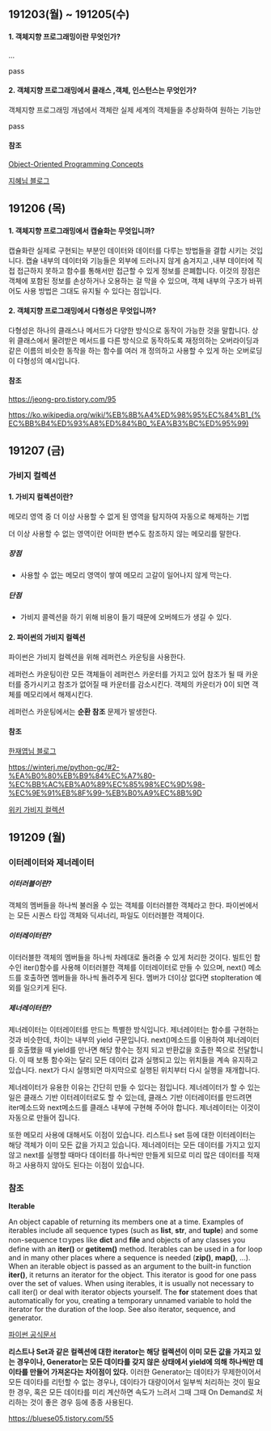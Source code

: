## 191203(월) ~ 191205(수)

####  1. 객체지향 프로그래밍이란 무엇인가? 

...

pass

#### 2. 객체지향 프로그래밍에서 클래스 ,객체, 인스턴스는 무엇인가?

객체지향 프로그래밍 개념에서 객체란 실제 세계의 객체들을 추상화하여 원하는 기능만

pass 



#### 참조

[Object-Oriented Programming Concepts](https://github.com/qu3vipon/techinterview)

[지혜님 블로그 ](https://zehye.github.io/python/2019/11/15/11python_class_object_instance/)





## 191206 (목)

#### 1.  객체지향 프로그래밍에서 캡슐화는 무엇입니까?



 캡슐화란 실제로 구현되는 부분인 데이터와 데이터를 다루는 방법들을 결합 시키는 것입니다. 캡슐 내부의 데이터와 기능들은 외부에 드러나지 않게 숨겨지고 ,내부 데이터에 직접 접근하지 못하고 함수를 통해서만 접근할 수 있게 정보를 은폐합니다. 이것의 장점은 객체에 포함된 정보를 손상하거나 오용하는 걸 막을 수 있으며, 객체 내부의 구조가 바뀌어도 사용 방법은 그대도 유지될 수 있다는 점입니다. 

 

#### 2.  객체지향 프로그래밍에서 다형성은 무엇입니까?

 다형성은 하나의 클래스나 메서드가 다양한 방식으로 동작이 가능한 것을 말합니다.  상위 클래스에서 물려받은 메서드를 다른 방식으로 동작하도록 재정의하는 오버라이딩과 같은 이름의 비슷한 동작을 하는 함수를 여러 개 정의하고 사용할 수 있게 하는 오버로딩이 다형성의 예시입니다.

#### 참조

https://jeong-pro.tistory.com/95

https://ko.wikipedia.org/wiki/%EB%8B%A4%ED%98%95%EC%84%B1_(%EC%BB%B4%ED%93%A8%ED%84%B0_%EA%B3%BC%ED%95%99)



## 191207 (금)

### 가비지 컬렉션



#### 1. 가비지 컬렉션이란?



메모리 영역 중 더 이상 사용할 수 없게 된 영역을 탐지하여 자동으로 해제하는 기법

더 이상 사용할 수 없는 영역이란 어떠한 변수도 참조하지 않는 메모리를 말한다.

##### 장점

- 사용할 수 없는 메모리 영역이 쌓여 메모리 고갈이 일어나지 않게 막는다.

##### 단점

- 가비지 콜렉션을 하기 위해 비용이 들기 때문에 오버헤드가 생길 수 있다.



#### 2. 파이썬의 가비지 컬렉션



파이썬은 가비지 컬렉션을 위해 레퍼런스 카운팅을 사용한다. 

레퍼런스 카운팅이란 모든 객체들이 레퍼런스 카운터를 가지고 있어 참조가 될 때 카운터를 증가시키고 참조가 없어질 때 카운터를 감소시킨다. 객체의 카운터가 0이 되면 객체를 메모리에서 해제시킨다.



레퍼런스 카운팅에서는 **순환 참조** 문제가 발생한다. 



#### 참조

[한재엽님 블로그](https://github.com/JaeYeopHan/Interview_Question_for_Beginner/tree/master/Python#gc-%EC%9E%91%EB%8F%99-%EB%B0%A9%EC%8B%9D)

https://winterj.me/python-gc/#2-%EA%B0%80%EB%B9%84%EC%A7%80-%EC%BB%AC%EB%A0%89%EC%85%98%EC%9D%98-%EC%9E%91%EB%8F%99-%EB%B0%A9%EC%8B%9D

[위키 가비지 컬렉션](https://ko.wikipedia.org/wiki/%EC%93%B0%EB%A0%88%EA%B8%B0_%EC%88%98%EC%A7%91_(%EC%BB%B4%ED%93%A8%ED%84%B0_%EA%B3%BC%ED%95%99))





## 191209 (월)

### 이터레이터와 제너레이터



##### 이터러블이란?

객체의 멤버들을 하나씩 불러올 수 있는 객체를 이터러블한 객체라고 한다. 파이썬에서는 모든 시퀀스 타입 객체와  딕셔너리, 파일도 이터러블한 객체이다.



##### 이터레이터란?

이터러블한 객체의 멤버들을 하나씩 차례대로 돌려줄 수 있게 처리한 것이다.  빌트인 함수인 iter()함수를 사용해 이터러블한 객체를 이터레이터로 만들 수 있으며,  next() 메소드를 호출하면 멤버들을 하나씩 돌려주게 된다. 멤버가 더이상 없다면 stopIteration 예외를 일으키게 된다.



##### 제너레이터란?

제너레이터는 이터레이터를 만드는 특별한 방식입니다. 제너레이터는 함수를 구현하는 것과 비슷한데, 차이는  내부의 yield 구문입니다. next()메소드를 이용하여 제너레이터를 호출했을 때 yield를 만나면  해당 함수는 정지 되고 반환값을 호출한 쪽으로 전달합니다. 이 때 보통 함수와는 달리 모든 데이터 값과 실행되고 있는 위치들을 계속 유지하고 있습니다. next가 다시 실행되면 마지막으로 실행된 위치부터 다시 실행을 재개합니다.



제너레이터가 유용한 이유는 간단히 만들 수 있다는 점입니다. 제너레이터가 할 수 있는 일은 클래스 기반 이터레이터로도 할 수 있는데, 클래스 기반 이터레이터를 만드려면 iter메소드와 next메소드를 클래스 내부에 구현해 주어야 합니다. 제너레이터는 이것이 자동으로 만들어 집니다.

또한 메모리 사용에 대해서도 이점이 있습니다. 리스트나 set 등에 대한 이터레이터는 해당 객체가 이미 모든 값을 가지고 있습니다. 제너레이터는 모든 데이터를 가지고 있지 않고 next를 실행할 때마다 데이터를 하나씩만 만들게 되므로 미리 많은 데이터를 적재하고 사용하지 않아도 된다는 이점이 있습니다.

###  참조

**Iterable**



 An object capable of returning its members one at a time. Examples of iterables include all sequence types (such as **list**, **str**, and **tuple**) and some non-sequence tㅁypes like **dict** and **file** and objects of any classes you define with an **__iter__()** or **__getitem__()** method. Iterables can be used in a for loop and in many other places where a sequence is needed (**zip()**, **map()**, ...). When an iterable object is passed as an argument to the built-in function **iter()**, it returns an iterator for the object. This iterator is good for one  pass over the set of values. When using iterables, it is usually not  necessary to call iter() or deal with iterator objects yourself. The **for** statement does that automatically for you, creating a temporary unnamed variable  to hold the iterator for the duration of the loop. See also iterator,  sequence, and generator.

[파이썬 공식문서](https://docs.python.org/ko/3/glossary.html#term-iterator)





**리스트나 Set과 같은 컬렉션에 대한 iterator는 해당 컬렉션이 이미 모든 값을 가지고 있는 경우이나,    Generator는 모든 데이타를 갖지 않은 상태에서 yield에 의해 하나씩만 데이타를 만들어 가져온다는 차이점이 있다.**    이러한 Generator는 데이타가 무제한이어서 모든 데이타를 리턴할 수 없는 경우나, 데이타가 대량이어서 일부씩 처리하는 것이 필요한 경우,  혹은 모든 데이타를 미리 계산하면 속도가 느려서 그때 그때 On Demand로 처리하는 것이 좋은 경우 등에 종종 사용된다. 

https://bluese05.tistory.com/55


